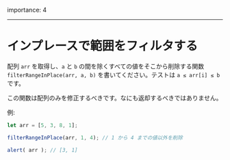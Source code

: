 importance: 4

---

# インプレースで範囲をフィルタする

配列 `arr` を取得し、`a` と `b` の間を除くすべての値をそこから削除する関数 `filterRangeInPlace(arr, a, b)` を書いてください。テストは `a ≤ arr[i] ≤ b` です。

この関数は配列のみを修正するべきです。なにも返却するべきではありません。

例:
```js
let arr = [5, 3, 8, 1];

filterRangeInPlace(arr, 1, 4); // 1 から 4 までの値以外を削除

alert( arr ); // [3, 1]
```
